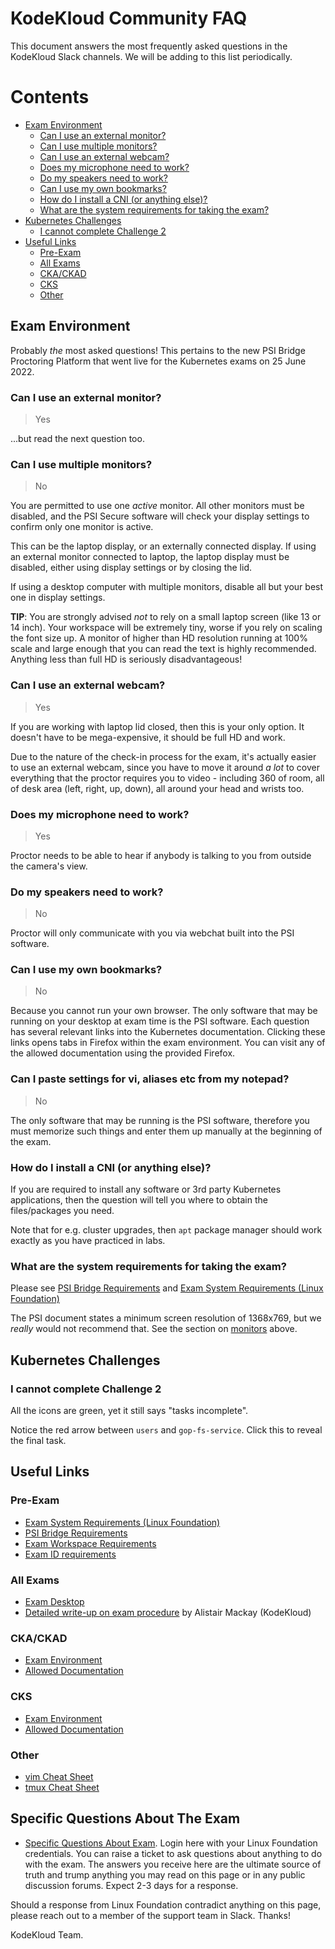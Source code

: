 # KodeKloud Community FAQ

This document answers the most frequently asked questions in the KodeKloud Slack channels. We will be adding to this list periodically.

# Contents

* [Exam Environment](#exam-environment)
    * [Can I use an external monitor?](#can-i-use-an-external-monitor)
    * [Can I use multiple monitors?](#can-i-use-multiple-monitors)
    * [Can I use an external webcam?](#can-i-use-an-external-webcam)
    * [Does my microphone need to work?](#does-my-microphone-need-to-work)
    * [Do my speakers need to work?](#do-my-speakers-need-to-work)
    * [Can I use my own bookmarks?](#can-i-use-my-own-bookmarks)
    * [How do I install a CNI (or anything else)?](#how-do-i-install-a-cni-or-anything-else)
    * [What are the system requirements for taking the exam?](#what-are-the-system-requirements-for-taking-the-exam)
* [Kubernetes Challenges](#kubernetes-challenges)
    * [I cannot complete Challenge 2](#i-cannot-complete-challenge-2)
* [Useful Links](#useful-links)
    * [Pre-Exam](#pre-exam)
    * [All Exams](#all-exams)
    * [CKA/CKAD](#ckackad)
    * [CKS](#cks)
    * [Other](#other)

## Exam Environment

Probably *the* most asked questions! This pertains to the new PSI Bridge Proctoring Platform that went live for the Kubernetes exams on 25 June 2022.

### Can I use an external monitor?

> Yes

...but read the next question too.


### Can I use multiple monitors?

> No

You are permitted to use one *active* monitor. All other monitors must be disabled, and the PSI Secure software will check your display settings to confirm only one monitor is active.

This can be the laptop display, or an externally connected display. If using an external monitor connected to laptop, the laptop display must be disabled, either using display settings or by closing the lid.

If using a desktop computer with multiple monitors, disable all but your best one in display settings.

**TIP**: You are strongly advised *not* to rely on a small laptop screen (like 13 or 14 inch). Your workspace will be extremely tiny, worse if you rely on scaling the font size up. A monitor of higher than HD resolution running at 100% scale and large enough that you can read the text is highly recommended. Anything less than full HD is seriously disadvantageous!

### Can I use an external webcam?

> Yes

If you are working with laptop lid closed, then this is your only option. It doesn't have to be mega-expensive, it should be full HD and work.

Due to the nature of the check-in process for the exam, it's actually easier to use an external webcam, since you have to move it around *a lot* to cover everything that the proctor requires you to video - including 360 of room, all of desk area (left, right, up, down), all around your head and wrists too.

### Does my microphone need to work?

> Yes

Proctor needs to be able to hear if anybody is talking to you from outside the camera's view.

### Do my speakers need to work?

> No

Proctor will only communicate with you via webchat built into the PSI software.

### Can I use my own bookmarks?

> No

Because you cannot run your own browser. The only software that may be running on your desktop at exam time is the PSI software. Each question has several relevant links into the Kubernetes documentation. Clicking these links opens tabs in Firefox within the exam environment. You can visit any of the allowed documentation using the provided Firefox.

### Can I paste settings for vi, aliases etc from my notepad?

> No

The only software that may be running is the PSI software, therefore you must memorize such things and enter them up manually at the beginning of the exam.


### How do I install a CNI (or anything else)?

If you are required to install any software or 3rd party Kubernetes applications, then the question will tell you where to obtain the files/packages you need.

Note that for e.g. cluster upgrades, then `apt` package manager should work exactly as you have practiced in labs.

### What are the system requirements for taking the exam?

Please see [PSI Bridge Requirements](https://helpdesk.psionline.com/hc/en-gb/articles/4409608794260--PSI-Bridge-FAQ-System-Requirements) and [Exam System Requirements (Linux Foundation)](https://docs.linuxfoundation.org/tc-docs/certification/faq-cka-ckad-cks#what-are-the-system-requirements-to-take-the-exam)

The PSI document states a minimum screen resolution of 1368x769, but we *really* would not recommend that. See the section on [monitors](#can-i-use-multiple-monitors) above.

## Kubernetes Challenges

### I cannot complete Challenge 2

All the icons are green, yet it still says "tasks incomplete".

Notice the red arrow between `users` and `gop-fs-service`. Click this to reveal the final task.



## Useful Links

### Pre-Exam

* [Exam System Requirements (Linux Foundation)](https://docs.linuxfoundation.org/tc-docs/certification/faq-cka-ckad-cks#what-are-the-system-requirements-to-take-the-exam)
* [PSI Bridge Requirements](https://helpdesk.psionline.com/hc/en-gb/articles/4409608794260--PSI-Bridge-FAQ-System-Requirements)
* [Exam Workspace Requirements](https://docs.linuxfoundation.org/tc-docs/certification/faq-cka-ckad-cks#what-are-the-testing-environment-requirements-to-take-the-exam)
* [Exam ID requirements](https://docs.linuxfoundation.org/tc-docs/certification/faq-cka-ckad-cks#what-are-the-id-requirements-to-take-the-exam)

### All Exams

* [Exam Desktop](https://docs.linuxfoundation.org/tc-docs/certification/lf-handbook2/exam-user-interface)
* [Detailed write-up on exam procedure](https://github.com/fireflycons/tips-for-CKA-CKAD-CKS) by Alistair Mackay (KodeKloud)

### CKA/CKAD

* [Exam Environment](https://docs.linuxfoundation.org/tc-docs/certification/tips-cka-and-ckad#cka-and-ckad-environment)
* [Allowed Documentation](https://docs.linuxfoundation.org/tc-docs/certification/certification-resources-allowed#certified-kubernetes-administrator-cka-and-certified-kubernetes-application-developer-ckad)

### CKS
* [Exam Environment](https://docs.linuxfoundation.org/tc-docs/certification/important-instructions-cks#cks-environment)
* [Allowed Documentation](https://docs.linuxfoundation.org/tc-docs/certification/certification-resources-allowed#certified-kubernetes-security-specialist-cks)

### Other

* [vim Cheat Sheet](https://vim.rtorr.com/)
* [tmux Cheat Sheet](https://opensource.com/article/20/7/tmux-cheat-sheet)

## Specific Questions About The Exam
* [Specific Questions About Exam](https://trainingsupport.linuxfoundation.org/). Login here with your Linux Foundation credentials. You can raise a ticket to ask questions about anything to do with the exam. The answers you receive here are the ultimate source of truth and trump anything you may read on this page or in any public discussion forums. Expect 2-3 days for a response.

Should a response from Linux Foundation contradict anything on this page, please reach out to a member of the support team in Slack. Thanks!

KodeKloud Team.

